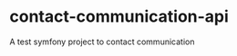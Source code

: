 contact-communication-api
=========================

A test symfony project to contact communication
